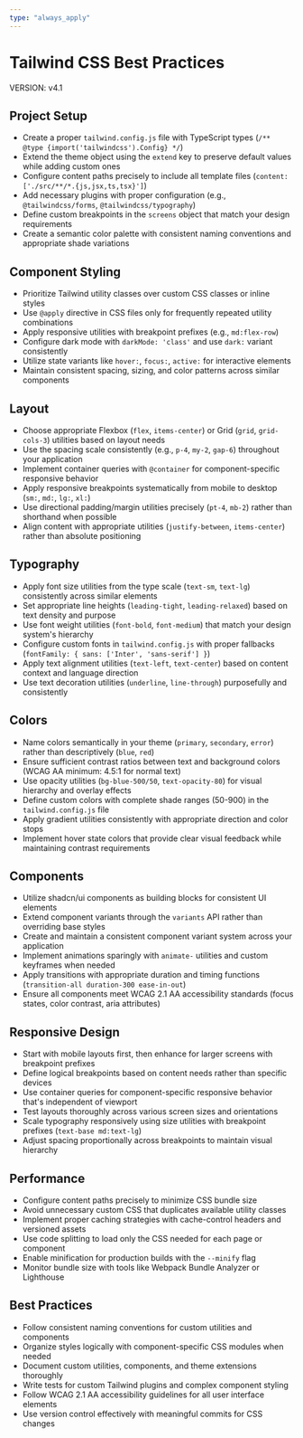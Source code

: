 ```yaml
---
type: "always_apply"
---
```


# Tailwind CSS Best Practices
VERSION: v4.1

## Project Setup
- Create a proper `tailwind.config.js` file with TypeScript types (`/** @type {import('tailwindcss').Config} */`)
- Extend the theme object using the `extend` key to preserve default values while adding custom ones
- Configure content paths precisely to include all template files (`content: ['./src/**/*.{js,jsx,ts,tsx}']`)
- Add necessary plugins with proper configuration (e.g., `@tailwindcss/forms`, `@tailwindcss/typography`)
- Define custom breakpoints in the `screens` object that match your design requirements
- Create a semantic color palette with consistent naming conventions and appropriate shade variations

## Component Styling
- Prioritize Tailwind utility classes over custom CSS classes or inline styles
- Use `@apply` directive in CSS files only for frequently repeated utility combinations
- Apply responsive utilities with breakpoint prefixes (e.g., `md:flex-row`)
- Configure dark mode with `darkMode: 'class'` and use `dark:` variant consistently
- Utilize state variants like `hover:`, `focus:`, `active:` for interactive elements
- Maintain consistent spacing, sizing, and color patterns across similar components

## Layout
- Choose appropriate Flexbox (`flex`, `items-center`) or Grid (`grid`, `grid-cols-3`) utilities based on layout needs
- Use the spacing scale consistently (e.g., `p-4`, `my-2`, `gap-6`) throughout your application
- Implement container queries with `@container` for component-specific responsive behavior
- Apply responsive breakpoints systematically from mobile to desktop (`sm:`, `md:`, `lg:`, `xl:`)
- Use directional padding/margin utilities precisely (`pt-4`, `mb-2`) rather than shorthand when possible
- Align content with appropriate utilities (`justify-between`, `items-center`) rather than absolute positioning

## Typography
- Apply font size utilities from the type scale (`text-sm`, `text-lg`) consistently across similar elements
- Set appropriate line heights (`leading-tight`, `leading-relaxed`) based on text density and purpose
- Use font weight utilities (`font-bold`, `font-medium`) that match your design system's hierarchy
- Configure custom fonts in `tailwind.config.js` with proper fallbacks (`fontFamily: { sans: ['Inter', 'sans-serif'] }`)
- Apply text alignment utilities (`text-left`, `text-center`) based on content context and language direction
- Use text decoration utilities (`underline`, `line-through`) purposefully and consistently

## Colors
- Name colors semantically in your theme (`primary`, `secondary`, `error`) rather than descriptively (`blue`, `red`)
- Ensure sufficient contrast ratios between text and background colors (WCAG AA minimum: 4.5:1 for normal text)
- Use opacity utilities (`bg-blue-500/50`, `text-opacity-80`) for visual hierarchy and overlay effects
- Define custom colors with complete shade ranges (50-900) in the `tailwind.config.js` file
- Apply gradient utilities consistently with appropriate direction and color stops
- Implement hover state colors that provide clear visual feedback while maintaining contrast requirements

## Components
- Utilize shadcn/ui components as building blocks for consistent UI elements
- Extend component variants through the `variants` API rather than overriding base styles
- Create and maintain a consistent component variant system across your application
- Implement animations sparingly with `animate-` utilities and custom keyframes when needed
- Apply transitions with appropriate duration and timing functions (`transition-all duration-300 ease-in-out`)
- Ensure all components meet WCAG 2.1 AA accessibility standards (focus states, color contrast, aria attributes)

## Responsive Design
- Start with mobile layouts first, then enhance for larger screens with breakpoint prefixes
- Define logical breakpoints based on content needs rather than specific devices
- Use container queries for component-specific responsive behavior that's independent of viewport
- Test layouts thoroughly across various screen sizes and orientations
- Scale typography responsively using size utilities with breakpoint prefixes (`text-base md:text-lg`)
- Adjust spacing proportionally across breakpoints to maintain visual hierarchy

## Performance
- Configure content paths precisely to minimize CSS bundle size
- Avoid unnecessary custom CSS that duplicates available utility classes
- Implement proper caching strategies with cache-control headers and versioned assets
- Use code splitting to load only the CSS needed for each page or component
- Enable minification for production builds with the `--minify` flag
- Monitor bundle size with tools like Webpack Bundle Analyzer or Lighthouse

## Best Practices
- Follow consistent naming conventions for custom utilities and components
- Organize styles logically with component-specific CSS modules when needed
- Document custom utilities, components, and theme extensions thoroughly
- Write tests for custom Tailwind plugins and complex component styling
- Follow WCAG 2.1 AA accessibility guidelines for all user interface elements
- Use version control effectively with meaningful commits for CSS changes